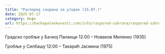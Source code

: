 ```yaml
---
title: "Распоред сахрана за уторак (15.07.)"
date: 2025-07-17
category: Инфо
url: https://backapalankavesti.com/info/raspored-sahrana/raspored-sahrana-za-utorak-15-07/
---
```


Градско гробље у Бачкој Паланци
12:00 – Новаков Миленко (1935)

Гробље у Силбашу
12:00 – Такарић Јасмина (1975)
